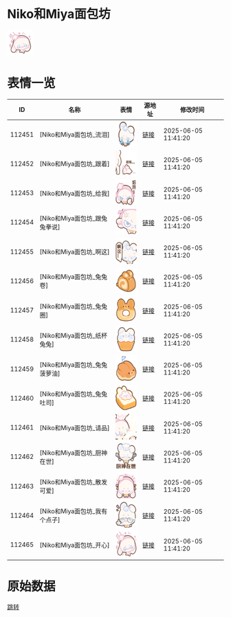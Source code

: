 # Niko和Miya面包坊

<img src="./cover.png" height="60" alt="cover" />

# 表情一览

|ID|名称|表情|源地址|修改时间|
|----|----|----|----|----|
|112451|[Niko和Miya面包坊_流泪]|<img src="./pic/112451_%5BNiko和Miya面包坊_流泪%5D.png" height="60" alt="流泪"/>|[链接](https://i0.hdslb.com/bfs/garb/ba43744ffe12252aeac897d874cd7f461006e0cf.png)|2025-06-05 11:41:20|
|112452|[Niko和Miya面包坊_跟着]|<img src="./pic/112452_%5BNiko和Miya面包坊_跟着%5D.png" height="60" alt="跟着"/>|[链接](https://i0.hdslb.com/bfs/garb/f6e39fbd35229939489e50ea872dcb44e1ec0cc8.png)|2025-06-05 11:41:20|
|112453|[Niko和Miya面包坊_给我]|<img src="./pic/112453_%5BNiko和Miya面包坊_给我%5D.png" height="60" alt="给我"/>|[链接](https://i0.hdslb.com/bfs/garb/1d6085843b5c1650244963fcfdfa5b02e947739a.png)|2025-06-05 11:41:20|
|112454|[Niko和Miya面包坊_跟兔兔拳说]|<img src="./pic/112454_%5BNiko和Miya面包坊_跟兔兔拳说%5D.png" height="60" alt="跟兔兔拳说"/>|[链接](https://i0.hdslb.com/bfs/garb/ac1302bebe8bb15f101849308041aa40cd57448e.png)|2025-06-05 11:41:20|
|112455|[Niko和Miya面包坊_啊这]|<img src="./pic/112455_%5BNiko和Miya面包坊_啊这%5D.png" height="60" alt="啊这"/>|[链接](https://i0.hdslb.com/bfs/garb/9bdd831a429a5f3e5812c1a6eaf1ef317b182521.png)|2025-06-05 11:41:20|
|112456|[Niko和Miya面包坊_兔兔卷]|<img src="./pic/112456_%5BNiko和Miya面包坊_兔兔卷%5D.png" height="60" alt="兔兔卷"/>|[链接](https://i0.hdslb.com/bfs/garb/3f51866ec810f1910796da2474c5043020d617e4.png)|2025-06-05 11:41:20|
|112457|[Niko和Miya面包坊_兔兔圈]|<img src="./pic/112457_%5BNiko和Miya面包坊_兔兔圈%5D.png" height="60" alt="兔兔圈"/>|[链接](https://i0.hdslb.com/bfs/garb/c39a8ad99e3baab6800140e5e19f2652e73e1ad6.png)|2025-06-05 11:41:20|
|112458|[Niko和Miya面包坊_纸杯兔兔]|<img src="./pic/112458_%5BNiko和Miya面包坊_纸杯兔兔%5D.png" height="60" alt="纸杯兔兔"/>|[链接](https://i0.hdslb.com/bfs/garb/94e7b9b31277b48ee28f2f3c0ff8c102ba30f867.png)|2025-06-05 11:41:20|
|112459|[Niko和Miya面包坊_兔兔菠萝油]|<img src="./pic/112459_%5BNiko和Miya面包坊_兔兔菠萝油%5D.png" height="60" alt="兔兔菠萝油"/>|[链接](https://i0.hdslb.com/bfs/garb/48229f6e2c72a5047fb61a7acefe16c9ea700840.png)|2025-06-05 11:41:20|
|112460|[Niko和Miya面包坊_兔兔吐司]|<img src="./pic/112460_%5BNiko和Miya面包坊_兔兔吐司%5D.png" height="60" alt="兔兔吐司"/>|[链接](https://i0.hdslb.com/bfs/garb/284139087853bfd1c126c5461def47689c2267c0.png)|2025-06-05 11:41:20|
|112461|[Niko和Miya面包坊_请品]|<img src="./pic/112461_%5BNiko和Miya面包坊_请品%5D.png" height="60" alt="请品"/>|[链接](https://i0.hdslb.com/bfs/garb/a4edbccc3aa87c5da7f89b3b60721a63afad229d.png)|2025-06-05 11:41:20|
|112462|[Niko和Miya面包坊_厨神在世]|<img src="./pic/112462_%5BNiko和Miya面包坊_厨神在世%5D.png" height="60" alt="厨神在世"/>|[链接](https://i0.hdslb.com/bfs/garb/7289f3dc6f566e76e0da29a42d96be3a0487ab00.png)|2025-06-05 11:41:20|
|112463|[Niko和Miya面包坊_散发可爱]|<img src="./pic/112463_%5BNiko和Miya面包坊_散发可爱%5D.png" height="60" alt="散发可爱"/>|[链接](https://i0.hdslb.com/bfs/garb/6bee0f73ec897917af7f31eb88eed53f5b544899.png)|2025-06-05 11:41:20|
|112464|[Niko和Miya面包坊_我有个点子]|<img src="./pic/112464_%5BNiko和Miya面包坊_我有个点子%5D.png" height="60" alt="我有个点子"/>|[链接](https://i0.hdslb.com/bfs/garb/11b1c411caf3e18799e38a18d7899785a788369a.png)|2025-06-05 11:41:20|
|112465|[Niko和Miya面包坊_开心]|<img src="./pic/112465_%5BNiko和Miya面包坊_开心%5D.png" height="60" alt="开心"/>|[链接](https://i0.hdslb.com/bfs/garb/36baa1c724f1b7927e850096fcf8ff0b725570ef.png)|2025-06-05 11:41:20|

# 原始数据

[跳转](./raw.json)

